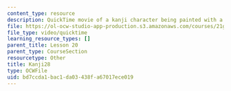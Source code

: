 ```yaml
---
content_type: resource
description: QuickTime movie of a kanji character being painted with a brush.
file: https://ol-ocw-studio-app-production.s3.amazonaws.com/courses/21g-504-japanese-iv-spring-2009/bd7ccda1bac1da03438fa67017ece019_Kanji28.mov
file_type: video/quicktime
learning_resource_types: []
parent_title: Lesson 20
parent_type: CourseSection
resourcetype: Other
title: Kanji28
type: OCWFile
uid: bd7ccda1-bac1-da03-438f-a67017ece019
---
```

